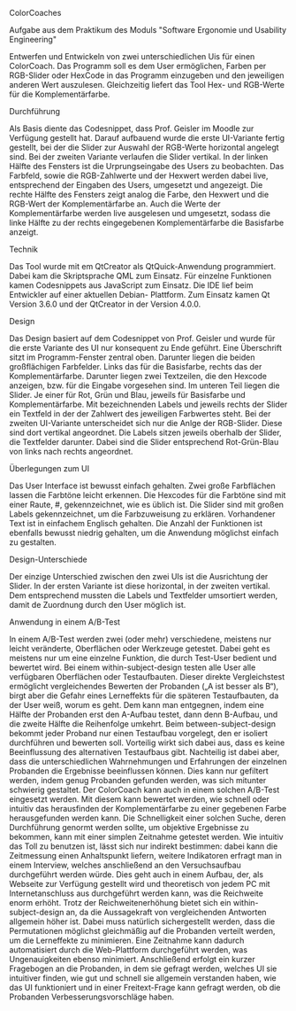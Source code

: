 ColorCoaches

Aufgabe aus dem Praktikum des Moduls "Software Ergonomie und Usability Engineering"

Entwerfen und Entwickeln von zwei unterschiedlichen Uis für einen ColorCoach. Das
Programm soll es dem User ermöglichen, Farben per RGB-Slider oder HexCode in das
Programm einzugeben und den jeweiligen anderen Wert auszulesen. Gleichzeitig liefert
das Tool Hex- und RGB-Werte für die Komplementärfarbe.

Durchführung

Als Basis diente das Codesnippet, dass Prof. Geisler im Moodle zur Verfügung gestellt
hat. Darauf aufbauend wurde die erste UI-Variante fertig gestellt, bei der die Slider zur
Auswahl der RGB-Werte horizontal angelegt sind. Bei der zweiten Variante verlaufen die
Slider vertikal. In der linken Hälfte des Fensters ist die Urprungseingabe des Users zu
beobachten. Das Farbfeld, sowie die RGB-Zahlwerte und der Hexwert werden dabei live,
entsprechend der Eingaben des Users, umgesetzt und angezeigt. Die rechte Hälfte des
Fensters zeigt analog die Farbe, den Hexwert und die RGB-Wert der Komplementärfarbe
an. Auch die Werte der Komplementärfarbe werden live ausgelesen und umgesetzt,
sodass die linke Hälfte zu der rechts eingegebenen Komplementärfarbe die Basisfarbe
anzeigt.

Technik

Das Tool wurde mit em QtCreator als QtQuick-Anwendung programmiert. Dabei kam die
Skriptsprache QML zum Einsatz. Für einzelne Funktionen kamen Codesnippets aus
JavaScript zum Einsatz. Die IDE lief beim Entwickler auf einer aktuellen Debian-
Plattform. Zum Einsatz kamen Qt Version 3.6.0 und der QtCreator in der Version 4.0.0.

Design

Das Design basiert auf dem Codesnippet von Prof. Geisler und wurde für die erste
Variante des UI nur konsequent zu Ende geführt.
Eine Überschrift sitzt im Programm-Fenster zentral oben.
Darunter liegen die beiden großflächigen Farbfelder. Links das für die Basisfarbe, rechts
das der Komplementärfarbe. Darunter liegen zwei Textzeilen, die den Hexcode anzeigen,
bzw. für die Eingabe vorgesehen sind.
Im unteren Teil liegen die Slider. Je einer für Rot, Grün und Blau, jeweils für Basisfarbe
und Komplementärfarbe. Mit bezeichnenden Labels und jeweils rechts der Slider ein
Textfeld in der der Zahlwert des jeweiligen Farbwertes steht.
Bei der zweiten UI-Variante unterscheidet sich nur die Anlge der RGB-Slider. Diese sind
dort vertikal angeordnet. Die Labels sitzen jeweils oberhalb der Slider, die Textfelder
darunter. Dabei sind die Slider entsprechend Rot-Grün-Blau von links nach rechts
angeordnet.

Überlegungen zum UI

Das User Interface ist bewusst einfach gehalten. Zwei große Farbflächen lassen die
Farbtöne leicht erkennen. Die Hexcodes für die Farbtöne sind mit einer Raute, #,
gekennzeichnet, wie es üblich ist. Die Slider sind mit großen Labels gekennzeichnet, um
die Farbzuweisung zu erklären. Vorhandener Text ist in einfachem Englisch gehalten. Die
Anzahl der Funktionen ist ebenfalls bewusst niedrig gehalten, um die Anwendung
möglichst einfach zu gestalten.

Design-Unterschiede

Der einzige Unterschied zwischen den zwei UIs ist die Ausrichtung der Slider. In der
ersten Variante ist diese horizontal, in der zweiten vertikal. Dem entsprechend mussten
die Labels und Textfelder umsortiert werden, damit de Zuordnung durch den User möglich
ist.

Anwendung in einem A/B-Test

In einem A/B-Test werden zwei (oder mehr) verschiedene, meistens nur leicht veränderte,
Oberflächen oder Werkzeuge getestet. Dabei geht es meistens nur um eine einzelne
Funktion, die durch Test-User bedient und bewertet wird.
Bei einem within-subject-design testen alle User alle verfügbaren Oberflächen oder
Testaufbauten. Dieser direkte Vergleichstest ermöglicht vergleichendes Bewerten der
Probanden („A ist besser als B“), birgt aber die Gefahr eines Lerneffekts für die späteren
Testaufbauten, da der User weiß, worum es geht. Dem kann man entgegnen, indem eine
Hälfte der Probanden erst den A-Aufbau testet, dann denn B-Aufbau, und die zweite Hälfte
die Reihenfolge umkehrt.
Beim between-subject-design bekommt jeder Proband nur einen Testaufbau vorgelegt,
den er isoliert durchführen und bewerten soll. Vorteilig wirkt sich dabei aus, dass es keine
Beeinflussung des alternativen Testaufbaus gibt. Nachteilig ist dabei aber, dass die
unterschiedlichen Wahrnehmungen und Erfahrungen der einzelnen Probanden die
Ergebnisse beeinflussen können. Dies kann nur gefiltert werden, indem genug Probanden
gefunden werden, was sich mitunter schwierig gestaltet.
Der ColorCoach kann auch in einem solchen A/B-Test eingesetzt werden. Mit diesem
kann bewertet werden, wie schnell oder intuitiv das herausfinden der Komplementärfarbe
zu einer gegebenen Farbe herausgefunden werden kann. Die Schnelligkeit einer solchen
Suche, deren Durchführung genormt werden sollte, um objektive Ergebnisse zu
bekommen, kann mit einer simplen Zeitnahme getestet werden. Wie intuitiv das Toll zu
benutzen ist, lässt sich nur indirekt bestimmen: dabei kann die Zeitmessung einen
Anhaltspunkt liefern, weitere Indikatoren erfragt man in einem Interview, welches
anschließend an den Versuchsaufbau durchgeführt werden würde. Dies geht auch in
einem Aufbau, der, als Webseite zur Verfügung gestellt wird und theoretisch von jedem
PC mit Internetanschluss aus durchgeführt werden kann, was die Reichweite enorm
erhöht. Trotz der Reichweitenerhöhung bietet sich ein within-subject-design an, da die
Aussagekraft von vergleichenden Antworten allgemein höher ist. Dabei muss natürlich
sichergestellt werden, dass die Permutationen möglichst gleichmäßig auf die Probanden
verteilt werden, um die Lerneffekte zu minimieren. Eine Zeitnahme kann dadurch
automatisiert durch die Web-Plattform durchgeführt werden, was Ungenauigkeiten ebenso
minimiert. Anschließend erfolgt ein kurzer Fragebogen an die Probanden, in dem sie
gefragt werden, welches UI sie intuitiver finden, wie gut und schnell sie allgemein
verstanden haben, wie das UI funktioniert und in einer Freitext-Frage kann gefragt werden,
ob die Probanden Verbesserungsvorschläge haben.

